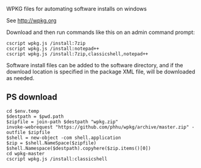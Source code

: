 WPKG files for automating software installs on windows

See http://wpkg.org

Download and then run commands like this on an admin command prompt:

```
cscript wpkg.js /install:7zip
cscript wpkg.js /install:notepad++
cscript wpkg.js /install:7zip,classicshell,notepad++
```

Software install files can be added to the software directory, and if the download location is specified in the package XML file, will be downloaded as needed.

PS download
-----------

```
cd $env.temp
$destpath = $pwd.path
$zipfile = join-path $destpath "wpkg.zip"
invoke-webrequest "https://github.com/phhu/wpkg/archive/master.zip" -outfile $zipfile
$shell = new-object -com shell.application
$zip = $shell.NameSpace($zipfile)
$shell.Namespace($destpath).copyhere($zip.items()[0])
cd wpkg-master
cscript wpkg.js /install:classicshell

```
